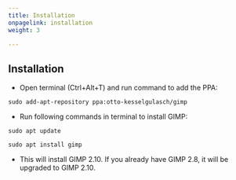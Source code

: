 ```yaml
---
title: Installation
onpagelink: installation
weight: 3

---
```


Installation
------------

- Open terminal (Ctrl+Alt+T) and run command to add the PPA:
 
 ```
sudo add-apt-repository ppa:otto-kesselgulasch/gimp
```

- Run following commands in terminal to install GIMP:
 
 ```
sudo apt update
```

 ```
sudo apt install gimp
```

- This will install GIMP 2.10. If you already have GIMP 2.8, it will be upgraded to GIMP 2.10.
 